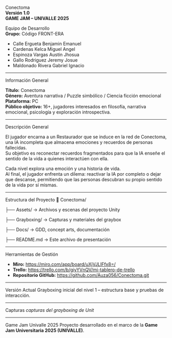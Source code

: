  Conectoma  
**Versión 1.0**  
**GAME JAM – UNIVALLE 2025**  

 Equipo de Desarrollo  
**Grupo:** Código FRONT-ERA  

- Calle Ergueta Benjamin Emanuel  
- Cardenas Kelca Miguel Angel  
- Espinoza Vargas Austin Jhosua  
- Gallo Rodriguez Jeremy Josue  
- Maldonado Rivera Gabriel Ignacio  

---
Información General

**Título:** Conectoma  
**Género:** Aventura narrativa / Puzzle simbólico / Ciencia ficción emocional  
**Plataforma:** PC  
**Público objetivo:** 16+, jugadores interesados en filosofía, narrativa emocional, psicología y exploración introspectiva.

---
 Descripción General

El jugador encarna a un Restaurador que se induce en la red de Conectoma, una IA incompleta que almacena emociones y recuerdos de personas fallecidas.  
Su objetivo es reconectar recuerdos fragmentados para que la IA enseñe el sentido de la vida a quienes interactúen con ella.  

Cada nivel explora una emoción y una historia de vida.  
Al final, el jugador enfrenta un dilema: reactivar la IA por completo o dejar que descanse, permitiendo que las personas descubran su propio sentido de la vida por sí mismas.

---

Estructura del Proyecto
📁 Conectoma/

├── Assets/ → Archivos y escenas del proyecto Unity

├── Grayboxing/ → Capturas y materiales del graybox

├── Docs/ → GDD, concept arts, documentación

├── README.md → Este archivo de presentación

---

Herramientas de Gestión

- **Miro:** https://miro.com/app/board/uXjVJLIFfx8=/  
- **Trello:** https://trello.com/b/giyYVnQV/mi-tablero-de-trello
- **Repositorio GitHub:** https://github.com/Auza056/Conectoma.git

---

Versión Actual
Grayboxing inicial del nivel 1 – estructura base y pruebas de interacción.

---

Capturas
_capturas del grayboxing de Unit_

---

Game Jam Univalle 2025
Proyecto desarrollado en el marco de la **Game Jam Universitaria 2025 (UNIVALLE)**.
